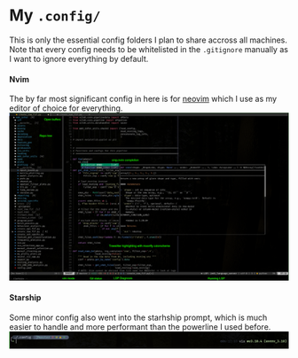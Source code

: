 # My `.config/`
This is only the essential config folders I plan to share accross all machines.
Note that every config needs to be whitelisted in the `.gitignore` manually as I want to ignore everything by default.

#### Nvim
The by far most significant config in here is for [neovim](./nvim/README.md) which I use as my editor of choice for everything.
![nvim_screenshot](./assets/nvim_screenshot.png)

#### Starship
Some minor config also went into the starhship prompt, which is much easier to handle and more performant than the powerline I used before.
![Starship_promt](./assets/starship_screenshot.png)

